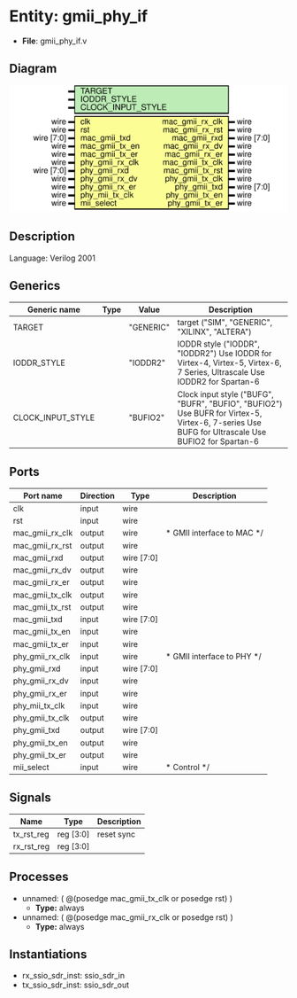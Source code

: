 # Entity: gmii_phy_if

- **File**: gmii_phy_if.v
## Diagram

![Diagram](gmii_phy_if.svg "Diagram")
## Description


 Language: Verilog 2001


## Generics

| Generic name      | Type | Value     | Description                                                                                                                                           |
| ----------------- | ---- | --------- | ----------------------------------------------------------------------------------------------------------------------------------------------------- |
| TARGET            |      | "GENERIC" |  target ("SIM", "GENERIC", "XILINX", "ALTERA")                                                                                                        |
| IODDR_STYLE       |      | "IODDR2"  |  IODDR style ("IODDR", "IODDR2")  Use IODDR for Virtex-4, Virtex-5, Virtex-6, 7 Series, Ultrascale  Use IODDR2 for Spartan-6                          |
| CLOCK_INPUT_STYLE |      | "BUFIO2"  |  Clock input style ("BUFG", "BUFR", "BUFIO", "BUFIO2")  Use BUFR for Virtex-5, Virtex-6, 7-series  Use BUFG for Ultrascale  Use BUFIO2 for Spartan-6  |
## Ports

| Port name       | Direction | Type       | Description                           |
| --------------- | --------- | ---------- | ------------------------------------- |
| clk             | input     | wire       |                                       |
| rst             | input     | wire       |                                       |
| mac_gmii_rx_clk | output    | wire       |      * GMII interface to MAC      */  |
| mac_gmii_rx_rst | output    | wire       |                                       |
| mac_gmii_rxd    | output    | wire [7:0] |                                       |
| mac_gmii_rx_dv  | output    | wire       |                                       |
| mac_gmii_rx_er  | output    | wire       |                                       |
| mac_gmii_tx_clk | output    | wire       |                                       |
| mac_gmii_tx_rst | output    | wire       |                                       |
| mac_gmii_txd    | input     | wire [7:0] |                                       |
| mac_gmii_tx_en  | input     | wire       |                                       |
| mac_gmii_tx_er  | input     | wire       |                                       |
| phy_gmii_rx_clk | input     | wire       |      * GMII interface to PHY      */  |
| phy_gmii_rxd    | input     | wire [7:0] |                                       |
| phy_gmii_rx_dv  | input     | wire       |                                       |
| phy_gmii_rx_er  | input     | wire       |                                       |
| phy_mii_tx_clk  | input     | wire       |                                       |
| phy_gmii_tx_clk | output    | wire       |                                       |
| phy_gmii_txd    | output    | wire [7:0] |                                       |
| phy_gmii_tx_en  | output    | wire       |                                       |
| phy_gmii_tx_er  | output    | wire       |                                       |
| mii_select      | input     | wire       |      * Control      */                |
## Signals

| Name       | Type      | Description  |
| ---------- | --------- | ------------ |
| tx_rst_reg | reg [3:0] |  reset sync  |
| rx_rst_reg | reg [3:0] |              |
## Processes
- unnamed: ( @(posedge mac_gmii_tx_clk or posedge rst) )
  - **Type:** always
- unnamed: ( @(posedge mac_gmii_rx_clk or posedge rst) )
  - **Type:** always
## Instantiations

- rx_ssio_sdr_inst: ssio_sdr_in
- tx_ssio_sdr_inst: ssio_sdr_out
